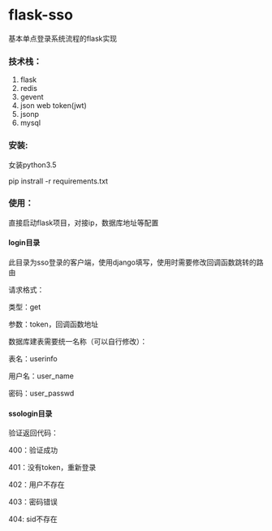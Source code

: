 # flask-sso
基本单点登录系统流程的flask实现


### 技术栈：

 1. flask
 2. redis
 3. gevent
 4. json web token(jwt)
 5. jsonp
 6. mysql


### 安装:


  女装python3.5

  pip instrall -r requirements.txt


### 使用：

直接启动flask项目，对接ip，数据库地址等配置


#### login目录

此目录为sso登录的客户端，使用django填写，使用时需要修改回调函数跳转的路由

请求格式：

类型：get

参数：token，回调函数地址


数据库建表需要统一名称（可以自行修改）：

表名：userinfo

用户名：user_name

密码：user_passwd



#### ssologin目录



验证返回代码：

400：验证成功

401：没有token，重新登录

402：用户不存在

403：密码错误

404: sid不存在



